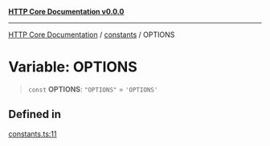 [**HTTP Core Documentation v0.0.0**](../../README.md)

***

[HTTP Core Documentation](../../modules.md) / [constants](../README.md) / OPTIONS

# Variable: OPTIONS

> `const` **OPTIONS**: `"OPTIONS"` = `'OPTIONS'`

## Defined in

[constants.ts:11](https://github.com/stonemjs/http-core/blob/89981cacc9858cf786fba9df03b328b6b56a5b75/src/constants.ts#L11)
